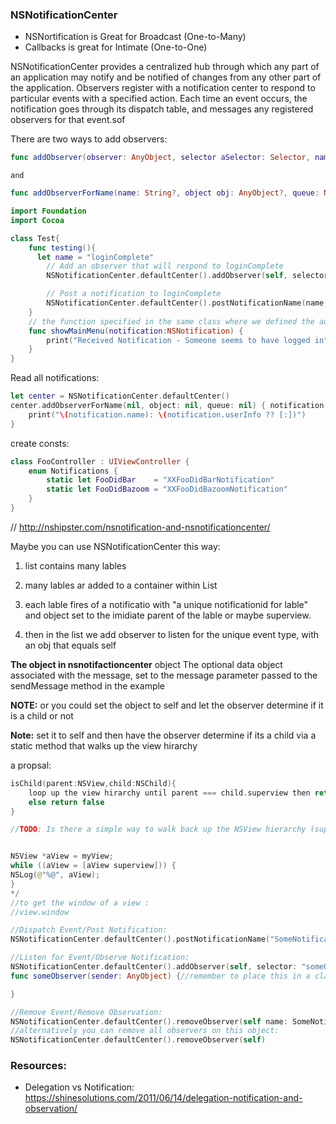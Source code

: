 ### NSNotificationCenter

- NSNortification is Great for Broadcast (One-to-Many)
- Callbacks is great for Intimate (One-to-One)

NSNotificationCenter provides a centralized hub through which any part of an application may notify and be notified of changes from any other part of the application. Observers register with a notification center to respond to particular events with a specified action. Each time an event occurs, the notification goes through its dispatch table, and messages any registered observers for that event.sof

There are two ways to add observers:
```swift
func addObserver(observer: AnyObject, selector aSelector: Selector, name aName: String?,  object anObject: AnyObject?)
```

    and
```swift
func addObserverForName(name: String?, object obj: AnyObject?, queue: NSOperationQueue?, usingBlock block: (NSNotification) -> Void) -> NSObjectProtocol
```

```swift
import Foundation
import Cocoa

class Test{
    func testing(){
      let name = "loginComplete"
        // Add an observer that will respond to loginComplete
        NSNotificationCenter.defaultCenter().addObserver(self, selector: "showMainMenu", name: name, object: nil)

        // Post a notification to loginComplete
        NSNotificationCenter.defaultCenter().postNotificationName(name, object: self)
    }
    // the function specified in the same class where we defined the addObserver
    func showMainMenu(notification:NSNotification) {
        print("Received Notification - Someone seems to have logged in" + String(notification.object.self))
    }
}
```

Read all notifications:
```swift
let center = NSNotificationCenter.defaultCenter()
center.addObserverForName(nil, object: nil, queue: nil) { notification in
    print("\(notification.name): \(notification.userInfo ?? [:])")
}
```

create consts:
```swift
class FooController : UIViewController {
    enum Notifications {
        static let FooDidBar    = "XXFooDidBarNotification"
        static let FooDidBazoom = "XXFooDidBazoomNotification"
    }
}
```

// http://nshipster.com/nsnotification-and-nsnotificationcenter/


Maybe you can use NSNotificationCenter this way:

1. list contains many lables

2. many lables ar added to a container within List

3. each lable fires of a notificatio  with "a unique notificationid for lable" and object set to the imidiate parent of the lable or maybe superview.

4. then in the list we add observer to listen for the unique event type, with an obj that equals self

**The object in nsnotifactioncenter**
object The optional data object associated with the message, set to the message parameter passed to
the sendMessage method in the example

**NOTE:** or you could set the object to self and let the observer determine if it is a child or not

**Note:** set it to self and then have the observer determine if its a child via a static method that walks up the view hirarchy

a propsal:

```swift
isChild(parent:NSView,child:NSChild){
	loop up the view hirarchy until parent === child.superview then return true
	else return false
}

//TODO: Is there a simple way to walk back up the NSView hierarchy (superview of superview of superview of nsview) to the main window or a point in between?


NSView *aView = myView;
while ((aView = [aView superview])) {
NSLog(@"%@", aView);
}
*/
//to get the window of a view :
//view.window


```


```swift
//Dispatch Event/Post Notification:
NSNotificationCenter.defaultCenter().postNotificationName("SomeNotification", object: self)

//Listen for Event/Observe Notification:
NSNotificationCenter.defaultCenter().addObserver(self, selector: "someObserver:", name: "SomeNotification", object: nil)
func someObserver(sender: AnyObject) {//remember to place this in a class scope not a method scope

}

//Remove Event/Remove Observation:
NSNotificationCenter.defaultCenter().removeObserver(self name: SomeNotification, object: nil)
//alternatively you can remove all observers on this object:
NSNotificationCenter.defaultCenter().removeObserver(self)
```

### Resources:
- Delegation vs Notification: https://shinesolutions.com/2011/06/14/delegation-notification-and-observation/

